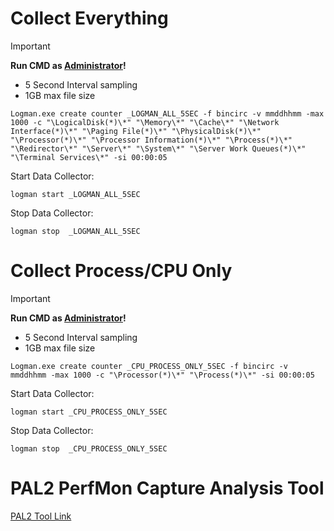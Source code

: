 # Collect Everything
> [!IMPORTANT]
> **Run CMD as <ins>Administrator</ins>!**

- 5 Second Interval sampling
- 1GB max file size

```
Logman.exe create counter _LOGMAN_ALL_5SEC -f bincirc -v mmddhhmm -max 1000 -c "\LogicalDisk(*)\*" "\Memory\*" "\Cache\*" "\Network Interface(*)\*" "\Paging File(*)\*" "\PhysicalDisk(*)\*" "\Processor(*)\*" "\Processor Information(*)\*" "\Process(*)\*" "\Redirector\*" "\Server\*" "\System\*" "\Server Work Queues(*)\*" "\Terminal Services\*" -si 00:00:05 
```
Start Data Collector: 
```
logman start _LOGMAN_ALL_5SEC
```
Stop Data Collector:
```
logman stop  _LOGMAN_ALL_5SEC
```

# Collect Process/CPU Only
> [!IMPORTANT]
> **Run CMD as <ins>Administrator</ins>!**

- 5 Second Interval sampling
- 1GB max file size
```
Logman.exe create counter _CPU_PROCESS_ONLY_5SEC -f bincirc -v mmddhhmm -max 1000 -c "\Processor(*)\*" "\Process(*)\*" -si 00:00:05 
```

Start Data Collector:
```
logman start _CPU_PROCESS_ONLY_5SEC
```

Stop Data Collector:
```
logman stop  _CPU_PROCESS_ONLY_5SEC
```


# PAL2 PerfMon Capture Analysis Tool
[PAL2 Tool Link](https://github.com/clinthuffman/PAL) 
